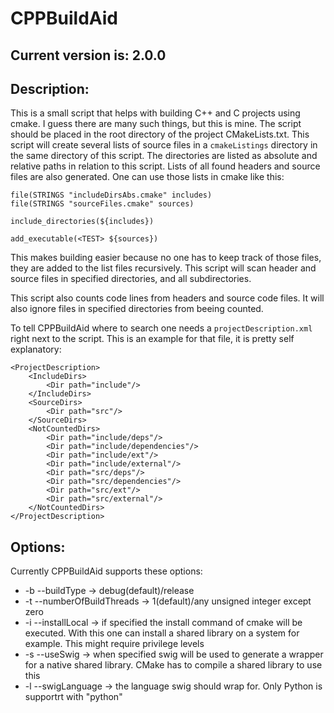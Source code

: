 # CPPBuildAid

## Current version is: 2.0.0

## Description:
This is a small script that helps with building C++ and C projects using cmake. I guess there are many such things, but this is mine. The script should be placed in the root directory of the project CMakeLists.txt. This script will create several lists of source files in a ```cmakeListings``` directory in the same directory of this script. The directories are listed as absolute and relative paths in relation to this script. Lists of all found headers and source files are also generated. One can use those lists in cmake like this:

```
file(STRINGS "includeDirsAbs.cmake" includes)
file(STRINGS "sourceFiles.cmake" sources)

include_directories(${includes})

add_executable(<TEST> ${sources})
```

This makes building easier because no one has to keep track of those files, they are added to the list files recursively.
This script will scan header and source files in specified directories, and all subdirectories.

This script also counts code lines from headers and source code files. It will also ignore files in specified directories from beeing counted.

To tell CPPBuildAid where to search one needs a ```projectDescription.xml``` right next to the script. This is an example for that file, it is pretty self explanatory:

```
<ProjectDescription>
    <IncludeDirs>
        <Dir path="include"/>
    </IncludeDirs>
    <SourceDirs>
        <Dir path="src"/>
    </SourceDirs>
    <NotCountedDirs>
        <Dir path="include/deps"/>
        <Dir path="include/dependencies"/>
        <Dir path="include/ext"/>
        <Dir path="include/external"/>
        <Dir path="src/deps"/>
        <Dir path="src/dependencies"/>
        <Dir path="src/ext"/>
        <Dir path="src/external"/>
    </NotCountedDirs>
</ProjectDescription>
```

## Options:
Currently CPPBuildAid supports these options:
* -b --buildType -> debug(default)/release
* -t --numberOfBuildThreads -> 1(default)/any unsigned integer except zero
* -i --installLocal -> if specified the install command of cmake will be executed. With this one can install a shared library on a system for example. This might require privilege levels
* -s --useSwig -> when specified swig will be used to generate a wrapper for a native shared library. CMake has to compile a shared library to use this
* -l --swigLanguage -> the language swig should wrap for. Only Python is supportrt with "python"
